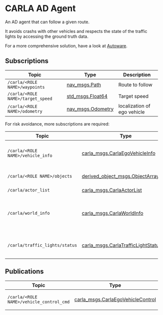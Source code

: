 # CARLA AD Agent

An AD agent that can follow a given route.

It avoids crashs with other vehicles and respects the state of the traffic lights by accessing the ground truth data.

For a more comprehensive solution, have a look at [Autoware](https://www.autoware.ai/).

## Subscriptions
| Topic                              | Type                | Description                 |
| ---------------------------------- | ------------------- | --------------------------- |
| `/carla/<ROLE NAME>/waypoints` | [nav_msgs.Path](http://docs.ros.org/api/nav_msgs/html/msg/Path.html) | Route to follow |
| `/carla/<ROLE NAME>/target_speed` | [std_msgs.Float64](http://docs.ros.org/api/std_msgs/html/msg/Float64.html) | Target speed |
| `/carla/<ROLE NAME>/odometry` | [nav_msgs.Odometry](http://docs.ros.org/en/api/nav_msgs/html/msg/Odometry.html) | localization of ego vehicle |

For risk avoidance, more subscriptions are required:

| Topic                              | Type                | Description                 |
| ---------------------------------- | ------------------- | --------------------------- |
| `/carla/<ROLE NAME>/vehicle_info` | [carla_msgs.CarlaEgoVehicleInfo](https://github.com/carla-simulator/ros-carla-msgs/tree/master/msg/CarlaEgoVehicleInfo.msg) |  Identify the carla actor id of the ego vehicle |
| `/carla/<ROLE NAME>/objects` | [derived_object_msgs.ObjectArray](http://docs.ros.org/api/derived_object_msgs/html/msg/ObjectArray.html) | Information about other actors |
| `/carla/actor_list` | [carla_msgs.CarlaActorList](https://github.com/carla-simulator/ros-carla-msgs/tree/master/msg/CarlaActorList.msg) | Actor list |
| `/carla/world_info` | [carla_msgs.CarlaWorldInfo](https://github.com/carla-simulator/ros-carla-msgs/tree/master/msg/CarlaWorldInfo.msg) | Selects mode for traffic lights (US- or Europe-style) |
| `/carla/traffic_lights/status` | [carla_msgs.CarlaTrafficLightStatusList](https://github.com/carla-simulator/ros-carla-msgs/tree/master/msg/CarlaTrafficLightStatusList.msg) | Get the current state of the traffic lights |

## Publications

| Topic                              | Type                | Description                 |
| ---------------------------------- | ------------------- | --------------------------- |
| `/carla/<ROLE NAME>/vehicle_control_cmd` | [carla_msgs.CarlaEgoVehicleControl](https://github.com/carla-simulator/ros-carla-msgs/tree/master/msg/CarlaEgoVehicleControl.msg) | Vehicle control command |
